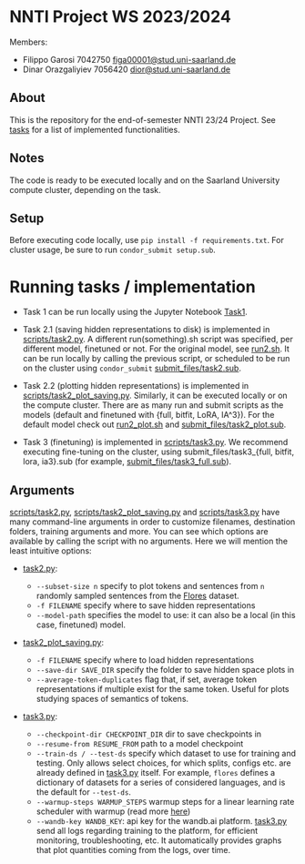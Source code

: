 # NNTI Project WS 2023/2024

Members:
- Filippo Garosi 7042750 figa00001@stud.uni-saarland.de
- Dinar Orazgaliyiev 7056420 dior@stud.uni-saarland.de

## About

This is the repository for the end-of-semester NNTI 23/24 Project. See [tasks](./tasks) for a list of implemented functionalities.

## Notes

The code is ready to be executed locally and on the Saarland University compute cluster, depending on the task.

## Setup
Before executing code locally, use `pip install -f requirements.txt`. For cluster usage, be sure to run `condor_submit setup.sub`.

# Running tasks / implementation

- Task 1 can be run locally using the Jupyter Notebook [Task1](./notebooks/task1.ipynb).

- Task 2.1 (saving hidden representations to disk) is implemented in [scripts/task2.py](./scripts/task2.py). A different run(something).sh script was specified, per different model, finetuned or not. For the original model, see [run2.sh](./submit_files/run2.sh). It can be run locally by calling the previous script, or scheduled to be run on the cluster using `condor_submit` [submit_files/task2.sub](./submit_files/task2.sub). 

- Task 2.2 (plotting hidden representations) is implemented in [scripts/task2_plot_saving.py](./scripts/task2_plot_saving.py). Similarly, it can be executed locally or on the compute cluster. There are as many run and submit scripts as the models (default and finetuned with {full, bitfit, LoRA, IA^3}). For the default model check out [run2_plot.sh](./submit_files/run2_plot.sh) and [submit_files/task2_plot.sub](./submit_files/task2_plot.sub).

- Task 3 (finetuning) is implemented in [scripts/task3.py](./scripts/task3.py). We recommend executing fine-tuning on the cluster, using 
submit_files/task3_{full, bitfit, lora, ia3}.sub (for example, [submit_files/task3_full.sub](./submit_files/task3_full.sub)).

## Arguments
[scripts/task2.py](./scripts/task2.py), [scripts/task2_plot_saving.py](./scripts/task2_plot_saving.py) and [scripts/task3.py](./scripts/task3.py) have many command-line arguments in order to customize filenames, destination folders, training arguments and more. You can see which options are available by calling the script with no arguments. Here we will mention the least intuitive options: 

- [task2.py](./scripts/task2.py):
    - `--subset-size n` specify to plot tokens and sentences from `n` randomly sampled sentences from the [Flores](https://huggingface.co/datasets/facebook/flores) dataset.
    - `-f FILENAME` specify where to save hidden representations
    - `--model-path` specifies the model to use: it can also be a local (in this case, finetuned) model.

-  [task2_plot_saving.py](./scripts/task2_plot_saving.py):
    - `-f FILENAME` specify where to load hidden representations
    - `--save-dir SAVE_DIR` specify the folder to save hidden space plots in
    - `--average-token-duplicates` flag that, if set, average token representations if multiple exist for the same token. Useful for plots studying spaces of semantics of tokens.


- [task3.py](./scripts/task3.py):
    - `--checkpoint-dir CHECKPOINT_DIR` dir to save checkpoints in
    - `--resume-from RESUME_FROM` path to a model checkpoint
    - `--train-ds / --test-ds` specify which dataset to use for training and testing. Only allows select choices, for which splits, configs etc. are already defined in [task3.py](./scripts/task3.py) itself. For example, `flores` defines a dictionary of datasets for a series of considered languages, and is the default for `--test-ds`.
    - `--warmup-steps WARMUP_STEPS` warmup steps for a linear learning rate scheduler with warmup (read more [here](https://huggingface.co/docs/transformers/main_classes/optimizer_schedules#transformers.get_linear_schedule_with_warmup))
    - `--wandb-key WANDB_KEY`: api key for the wandb.ai platform. [task3.py](./scripts/task3.py) send all logs regarding training to the platform, for efficient monitoring, troubleshooting, etc. It automatically provides graphs that plot quantities coming from the logs, over time.
